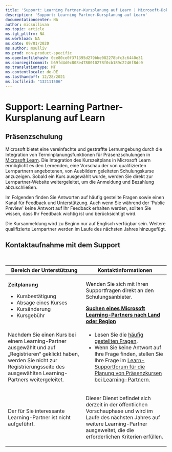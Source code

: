 ```yaml
---
title: 'Support: Learning Partner-Kursplanung auf Learn | Microsoft-Dokumentation'
description: 'Support: Learning Partner-Kursplanung auf Learn'
documentationcenter: NA
author: micsullivan
ms.topic: article
ms.tgt_pltfrm: NA
ms.workload: NA
ms.date: 09/01/2020
ms.author: msulliv
ms.prod: non-product-specific
ms.openlocfilehash: 0ce80ce0f371395d279bbe082278bfc3c6440e31
ms.sourcegitcommit: b69fd4d0c808e4780010278f0cb189c2246f8dc0
ms.translationtype: MT
ms.contentlocale: de-DE
ms.lasthandoff: 12/28/2021
ms.locfileid: "132111506"
---
```

# <a name="support-learning-partner-course-scheduling-on-learn"></a>Support: Learning Partner-Kursplanung auf Learn

## <a name="instructor-led-training"></a>Präsenzschulung

Microsoft bietet eine vereinfachte und gestraffte Lernumgebung durch die Integration von Terminplanungsfunktionen für Präsenzschulungen in [Microsoft Learn](/learn/). Die Integration des Kurszeitplans in Microsoft Learn ermöglicht es den Lernenden, eine Vorschau der von qualifizierten Lernpartnern angebotenen, von Ausbildern geleiteten Schulungskurse anzuzeigen. Sobald ein Kurs ausgewählt wurde, werden Sie direkt zur Lernpartner-Website weitergeleitet, um die Anmeldung und Bezahlung abzuschließen.  

Im Folgenden finden Sie Antworten auf häufig gestellte Fragen sowie einen Kanal für Feedback und Unterstützung. Auch wenn Sie während der 'Public Preview' keine Antwort auf Ihr Feedback erhalten werden, sollten Sie wissen, dass Ihr Feedback wichtig ist und berücksichtigt wird.   

Die Kursanmeldung wird zu Beginn nur auf Englisch verfügbar sein. Weitere qualifizierte Lernpartner werden im Laufe des nächsten Jahres hinzugefügt. 

## <a name="how-to-contact-support"></a>Kontaktaufnahme mit dem Support

<br/>
<div>
<table style="border:0px;">
    <tr>
      <th>Bereich der Unterstützung</th>
      <th>Kontaktinformationen</th>
    </tr>
    <tbody>
        <tr>
            <td>
                <p><strong>Zeitplanung</strong></p>
                <ul>
                    <li>Kursbestätigung </li>
                    <li>Absage eines Kurses</li>
                    <li>Kursänderung</li>
                    <li>Kursgebühr</li>
                </ul>
            </td>
            <td>
            <p>Wenden Sie sich mit Ihren Supportfragen direkt an den Schulungsanbieter.</p>
            <a href="/learn/certifications/partners#find-a-microsoft-learning-partner-by-country"><strong>Suchen eines Microsoft Learning-Partners nach Land oder Region</strong></a>
            </td>
        </tr>
        <tr>
            <td>
                <p>Nachdem Sie einen Kurs bei einem Learning-Partner ausgewählt und auf „Registrieren“ geklickt haben, werden Sie nicht zur Registrierungsseite des ausgewählten Learning-Partners weitergeleitet.</p>
            </td>
            <td>
                <ul>
                    <li>Lesen Sie die <a href="/learn/certifications/training-faq">häufig gestellten Fragen</a>.</li>
                    <li>Wenn Sie keine Antwort auf Ihre Frage finden, stellen Sie Ihre Frage im <a href="https://trainingsupport.microsoft.com/en-us/iltvilt/forum">Learn-Supportforum für die Planung von Präsenzkursen bei Learning-Partnern</a>.
</li>
                </ul>
            </td>
        </tr>        
        <tr>
            <td>
                <p>Der für Sie interessante Learning-Partner ist nicht aufgeführt.</p>
            </td>
            <td>
                <p>Dieser Dienst befindet sich derzeit in der öffentlichen Vorschauphase und wird im Laufe des nächsten Jahres auf weitere Learning-Partner ausgeweitet, die die erforderlichen Kriterien erfüllen. </p>
            </td>
        </tr>
    </tbody>
</table>
</div>
